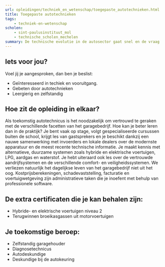 ```yaml
---
url: opleidingen/techniek_en_wetenschap/toegepaste_autotechnieken.html
title: Toegepaste autotechnieken
tags:
    - techniek-en-wetenschap
scholen:
    - sint-paulusinstituut_mol
    - technische_scholen_mechelen
summary: De technische evolutie in de autosector gaat snel en de vraag naar hooggeschoolde technici is groot. Je specialiseren en net die extra vakkennis in huis halen is beslist een goede zaak. De auto industrie heeft altijd werk voor jonge werknemers die de technologie op de voet volgen.
---
```


## Iets voor jou?

Voel jij je aangesproken, dan ben je beslist:

* Geïnteresseerd in techiek en vooruitgang.
* Gebeten door autotechnieken
* Leergierig en zelfstandig

## Hoe zit de opleiding in elkaar?

Als toekomstig autotechnicus is het noodzakelijk om vertrouwd te geraken met de verschillende facetten van het garagebedrijf. Hoe kan je beter leren dan in de praktijk? Je bent vaak op stage, volgt gespecialiseerde cursussen buiten de school, krijgt les van gastsprekers en je beschikt dankzij een nauwe samenwerking met invoerders en lokale dealers over de modernste apparatuur en de meest recente technische informatie. Je maakt kennis met alternatieve, duurzame systemen zoals hybride en elektrische voertuigen, LPG, aardgas en waterstof. Je hebt uiteraard ook les over de vertrouwde aandrijfsystemen en de verschillende comfort- en veiligheidssystemen. We verliezen natuurlijk het dagelijkse leven van het garagebedrijf niet uit het oog. Kostprijsberekeningen, schadevaststelling, facturatie en voertuigwetgeving zijn administratieve taken die je inoefent met behulp van professionele software.

## De extra certificaten die je kan behalen zijn:

* Hybride- en elektrische voertuigen niveau 2
* Terugwinnen broeikasgassen uit motorvoertuigen

## Je toekomstige beroep:

* Zelfstandig garagehouder
* Diagnosetechnicus
* Autodeskundige
* Deskundige bij de autokeuring